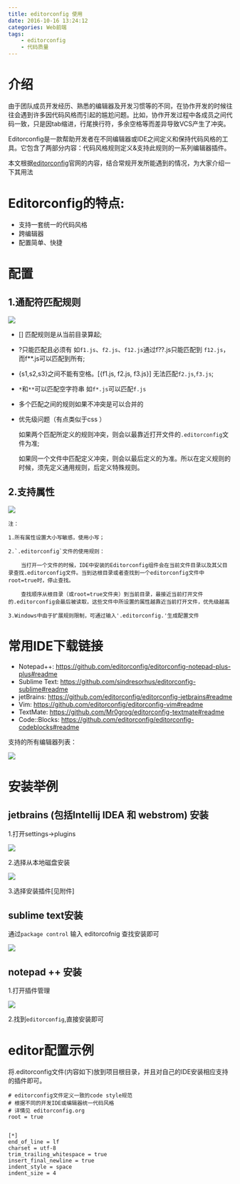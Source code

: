 ```yaml
---
title: editorconfig 使用
date: 2016-10-16 13:24:12
categories: Web前端
tags:
    - editorconfig
    - 代码质量
---
```


# 介绍

由于团队成员开发经历、熟悉的编辑器及开发习惯等的不同，在协作开发的时候往往会遇到许多因代码风格而引起的尴尬问题。比如，协作开发过程中各成员之间代码一致，只是因tab缩进，行尾换行符，多余空格等而差异导致VCS产生了冲突。

Editorconfig是一款帮助开发者在不同编辑器或IDE之间定义和保持代码风格的工具。它包含了两部分内容：代码风格规则定义&支持此规则的一系列编辑器插件。

本文根据[editorconfig](http://editorconfig.org/)官网的内容，结合常规开发所能遇到的情况，为大家介绍一下其用法

# Editorconfig的特点:

- 支持一套统一的代码风格
- 跨编辑器
- 配置简单、快捷


# 配置

## 1.通配符匹配规则

![](/assets/img/1.png)

- [] 匹配规则是从当前目录算起;

- ?只能匹配且必须有    如`f1.js`、`f2.js`、`f12.js`通过f??.js只能匹配到 `f12.js`，而f**.js可以匹配到所有;

- {s1,s2,s3}之间不能有空格。[{f1.js, f2.js, f3.js}] 无法匹配`f2.js`,`f3.js`;

- `*`和`**`可以匹配空字符串   如`f*.js`可以匹配`f.js`

- 多个匹配之间的规则如果不冲突是可以合并的

- 优先级问题（有点类似于css ）

    如果两个匹配所定义的规则冲突，则会以最靠近打开文件的`.editorconfig`文件为准;

    如果同一个文件中匹配定义冲突，则会以最后定义的为准。所以在定义规则的时候，须先定义通用规则，后定义特殊规则。



## 2.支持属性

![](/assets/img/2.png)

    注：

    1.所有属性设置大小写敏感，使用小写；

    2.`.editorconfig`文件的使用规则：

        当打开一个文件的时候，IDE中安装的Editorconfig组件会在当前文件目录以及其父目录查找.editorconfig文件。当到达根目录或者查找到一个editorconfig文件中root=true时，停止查找。

        查找顺序从根目录（或root=true文件夹）到当前目录，最接近当前打开文件的.editorconfig会最后被读取，这些文件中所设置的属性越靠近当前打开文件，优先级越高

    3.Windows中由于扩展规则限制，可通过输入'.editorconfig.'生成配置文件

# 常用IDE下载链接

- Notepad++:        https://github.com/editorconfig/editorconfig-notepad-plus-plus#readme
- Sublime Text:     https://github.com/sindresorhus/editorconfig-sublime#readme
- jetBrains:        https://github.com/editorconfig/editorconfig-jetbrains#readme
- Vim:              https://github.com/editorconfig/editorconfig-vim#readme
- TextMate:         https://github.com/Mr0grog/editorconfig-textmate#readme
- Code::Blocks:     https://github.com/editorconfig/editorconfig-codeblocks#readme


支持的所有编辑器列表：

![](/assets/img/3.png)

# 安装举例

## jetbrains (包括Intellij IDEA 和 webstrom) 安装

1.打开settings->plugins

![](/assets/img/4.png)

2.选择从本地磁盘安装

![](/assets/img/5.png)

3.选择安装插件[见附件]

## sublime text安装

通过`package control` 输入 editorcofnig 查找安装即可

![](/assets/img/6.png)



## notepad ++ 安装

1.打开插件管理

![](/assets/img/7.png)

2.找到`editorconfig`,直接安装即可



# editor配置示例

将.editorconfig文件(内容如下)放到项目根目录，并且对自己的IDE安装相应支持的插件即可。

    # editorconfig文件定义一致的code style规范
    # 根据不同的开发IDE或编辑器统一代码风格
    # 详情见 editorconfig.org
    root = true


    [*]
    end_of_line = lf
    charset = utf-8
    trim_trailing_whitespace = true
    insert_final_newline = true
    indent_style = space
    indent_size = 4

